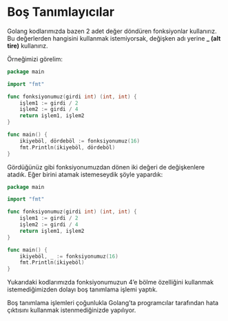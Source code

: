 # Boş Tanımlayıcılar

Golang kodlarımızda bazen 2 adet değer döndüren fonksiyonlar kullanırız. Bu değerlerden hangisini kullanmak istemiyorsak, değişken adı yerine **\_ (alt tire)** kullanırız.

Örneğimizi görelim:

```go
package main

import "fmt"

func fonksiyonumuz(girdi int) (int, int) {
	işlem1 := girdi / 2
	işlem2 := girdi / 4
	return işlem1, işlem2
}

func main() {
	ikiyeböl, dördeböl := fonksiyonumuz(16)
	fmt.Println(ikiyeböl, dördeböl)
}
```

Gördüğünüz gibi fonksiyonumuzdan dönen iki değeri de değişkenlere atadık. Eğer birini atamak istemeseydik şöyle yapardık:

```go
package main

import "fmt"

func fonksiyonumuz(girdi int) (int, int) {
	işlem1 := girdi / 2
	işlem2 := girdi / 4
	return işlem1, işlem2
}

func main() {
	ikiyeböl, _ := fonksiyonumuz(16)
	fmt.Println(ikiyeböl)
}
```

Yukarıdaki kodlarımızda fonksiyonumuzun 4’e bölme özelliğini kullanmak istemediğimizden dolayı boş tanımlama işlemi yaptık.

Boş tanımlama işlemleri çoğunlukla Golang’ta programcılar tarafından hata çıktısını kullanmak istenmediğinizde yapılıyor.
